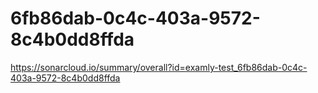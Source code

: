 # 6fb86dab-0c4c-403a-9572-8c4b0dd8ffda
https://sonarcloud.io/summary/overall?id=examly-test_6fb86dab-0c4c-403a-9572-8c4b0dd8ffda
